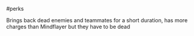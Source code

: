 #perks 

Brings back dead enemies and teammates for a short duration, has more charges than Mindflayer but they have to be dead